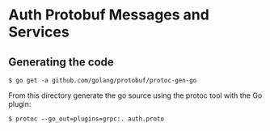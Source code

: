 # Auth Protobuf Messages and Services

## Generating the code

```
$ go get -a github.com/golang/protobuf/protoc-gen-go
```

From this directory generate the go source using the protoc tool with the Go plugin:

```
$ protoc --go_out=plugins=grpc:. auth.proto 
```
